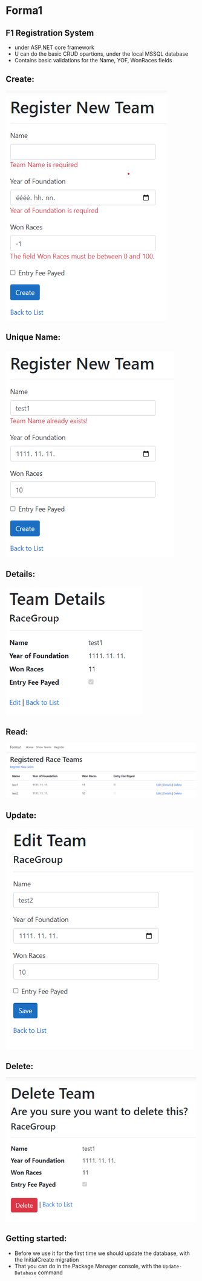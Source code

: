 # Forma1
## F1 Registration System
* under ASP.NET core framework
* U can do the basic CRUD opartions, under the local MSSQL database
* Contains basic validations for the Name, YOF, WonRaces fields

## **Create:**

![](/create.png)

## **Unique Name:**

![](/uniqueName.png)

## **Details:**

![](/details.png)

## **Read:**

![](/read.png)

## **Update:**

![](/edit.png)

## **Delete:**

![](/delete.png)

## Getting started:
* Before we use it for the first time we should update the database, with the InitialCreate migration
* That you can do in the Package Manager console, with the 
``Update-Database`` command